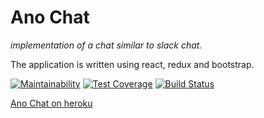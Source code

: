 # Ano Chat
*implementation of a chat similar to slack chat.*

The application is written using react, redux and bootstrap.

[![Maintainability](https://api.codeclimate.com/v1/badges/a97954b78fe94cee9684/maintainability)](https://codeclimate.com/github/corsicanec82/frontend-project-lvl4/maintainability)
[![Test Coverage](https://api.codeclimate.com/v1/badges/a97954b78fe94cee9684/test_coverage)](https://codeclimate.com/github/corsicanec82/frontend-project-lvl4/test_coverage)
[![Build Status](https://travis-ci.org/corsicanec82/frontend-project-lvl4.svg?branch=master)](https://travis-ci.org/corsicanec82/frontend-project-lvl4)

[Ano Chat on heroku](https://slack-chat-46799.herokuapp.com/)

